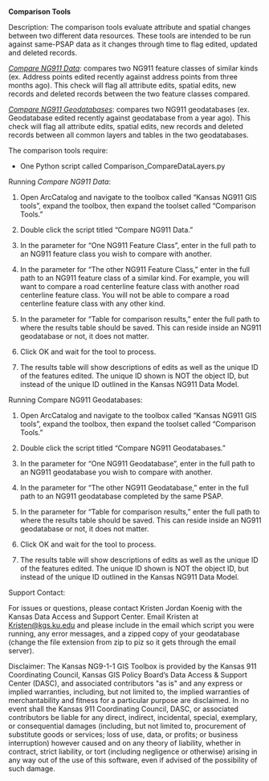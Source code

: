 **Comparison Tools**

Description: The comparison tools evaluate attribute and spatial changes
between two different data resources. These tools are intended to be run
against same-PSAP data as it changes through time to flag edited,
updated and deleted records.

[*Compare NG911 Data*](#data): compares two NG911 feature classes of similar
kinds (ex. Address points edited recently against address points from
three months ago). This check will flag all attribute edits, spatial
edits, new records and deleted records between the two feature classes
compared.

[*Compare NG911 Geodatabases*](#geodatabases): compares two NG911 geodatabases (ex.
Geodatabase edited recently against geodatabase from a year ago). This
check will flag all attribute edits, spatial edits, new records and
deleted records between all common layers and tables in the two
geodatabases.

The comparison tools require:

-   One Python script called Comparison\_CompareDataLayers.py

<a name="data"></a>
Running *Compare NG911 Data*:

1.  Open ArcCatalog and navigate to the toolbox called “Kansas NG911 GIS
    tools”, expand the toolbox, then expand the toolset called
    “Comparison Tools.”

2.  Double click the script titled “Compare NG911 Data.”

3.  In the parameter for “One NG911 Feature Class”, enter in the full
    path to an NG911 feature class you wish to compare with another.

4.  In the parameter for “The other NG911 Feature Class,” enter in the
    full path to an NG911 feature class of a similar kind. For example,
    you will want to compare a road centerline feature class with
    another road centerline feature class. You will not be able to
    compare a road centerline feature class with any other kind.

5.  In the parameter for “Table for comparison results,” enter the full
    path to where the results table should be saved. This can reside
    inside an NG911 geodatabase or not, it does not matter.

6.  Click OK and wait for the tool to process.

7.  The results table will show descriptions of edits as well as the
    unique ID of the features edited. The unique ID shown is NOT the
    object ID, but instead of the unique ID outlined in the Kansas NG911
    Data Model.

<a name="geodatabases"></a>
Running Compare NG911 Geodatabases:

1.  Open ArcCatalog and navigate to the toolbox called “Kansas NG911 GIS
    tools”, expand the toolbox, then expand the toolset called
    “Comparison Tools.”

2.  Double click the script titled “Compare NG911 Geodatabases.”

3.  In the parameter for “One NG911 Geodatabase”, enter in the full path
    to an NG911 geodatabase you wish to compare with another.

4.  In the parameter for “The other NG911 Geodatabase,” enter in the
    full path to an NG911 geodatabase completed by the same PSAP.

5.  In the parameter for “Table for comparison results,” enter the full
    path to where the results table should be saved. This can reside
    inside an NG911 geodatabase or not, it does not matter.

6.  Click OK and wait for the tool to process.

7.  The results table will show descriptions of edits as well as the
    unique ID of the features edited. The unique ID shown is NOT the
    object ID, but instead of the unique ID outlined in the Kansas NG911
    Data Model.

Support Contact:

For issues or questions, please contact Kristen Jordan Koenig with the
Kansas Data Access and Support Center. Email Kristen at
Kristen@kgs.ku.edu and please include in the email which script you were
running, any error messages, and a zipped copy of your geodatabase
(change the file extension from zip to piz so it gets through the email
server).

Disclaimer: The Kansas NG9-1-1 GIS Toolbox is provided by the Kansas 911
Coordinating Council, Kansas GIS Policy Board’s Data Access & Support
Center (DASC), and associated contributors "as is" and any express or
implied warranties, including, but not limited to, the implied
warranties of merchantability and fitness for a particular purpose are
disclaimed. In no event shall the Kansas 911 Coordinating Council, DASC,
or associated contributors be liable for any direct, indirect,
incidental, special, exemplary, or consequential damages (including, but
not limited to, procurement of substitute goods or services; loss of
use, data, or profits; or business interruption) however caused and on
any theory of liability, whether in contract, strict liability, or tort
(including negligence or otherwise) arising in any way out of the use of
this software, even if advised of the possibility of such damage.
